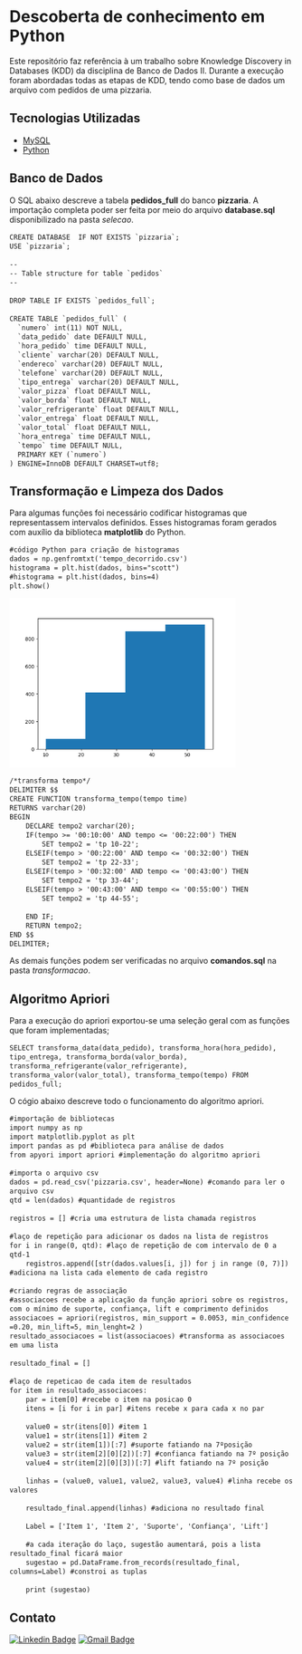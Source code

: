 # Descoberta de conhecimento em Python

Este repositório faz referência à um trabalho sobre Knowledge Discovery in Databases (KDD) da disciplina de Banco de Dados II. Durante a execução foram abordadas todas as etapas de KDD, tendo como base de dados um arquivo com pedidos de uma pizzaria.

<h2> Tecnologias Utilizadas </h2>

- [MySQL](https://www.mysql.com/)
- [Python](https://www.python.org/)

<h2> Banco de Dados </h2>

O SQL abaixo descreve a tabela <b>pedidos_full</b> do banco <b>pizzaria</b>. A importação completa poder ser feita por meio do arquivo <b>database.sql</b> disponibilizado na pasta <i>selecao</i>.

```
CREATE DATABASE  IF NOT EXISTS `pizzaria`;
USE `pizzaria`;

--
-- Table structure for table `pedidos`
--

DROP TABLE IF EXISTS `pedidos_full`;

CREATE TABLE `pedidos_full` (
  `numero` int(11) NOT NULL,
  `data_pedido` date DEFAULT NULL,
  `hora_pedido` time DEFAULT NULL,
  `cliente` varchar(20) DEFAULT NULL,
  `endereco` varchar(20) DEFAULT NULL,
  `telefone` varchar(20) DEFAULT NULL,
  `tipo_entrega` varchar(20) DEFAULT NULL,
  `valor_pizza` float DEFAULT NULL,
  `valor_borda` float DEFAULT NULL,
  `valor_refrigerante` float DEFAULT NULL,
  `valor_entrega` float DEFAULT NULL,
  `valor_total` float DEFAULT NULL,
  `hora_entrega` time DEFAULT NULL,
  `tempo` time DEFAULT NULL,
  PRIMARY KEY (`numero`)
) ENGINE=InnoDB DEFAULT CHARSET=utf8;

```

<h2>Transformação e Limpeza dos Dados</h2>

Para algumas funções foi necessário codificar histogramas que representassem intervalos definidos. Esses histogramas foram gerados com auxílio da biblioteca <b>matplotlib</b> do Python.

```
#código Python para criação de histogramas
dados = np.genfromtxt('tempo_decorrido.csv')
histograma = plt.hist(dados, bins="scott")
#histograma = plt.hist(dados, bins=4)
plt.show()
```

<img width="400px" height="300px" align="center" src="numpy-matplotlib/dados1.png">

```
/*transforma tempo*/
DELIMITER $$
CREATE FUNCTION transforma_tempo(tempo time) 
RETURNS varchar(20)
BEGIN
    DECLARE tempo2 varchar(20);
    IF(tempo >= '00:10:00' AND tempo <= '00:22:00') THEN
        SET tempo2 = 'tp 10-22';
    ELSEIF(tempo > '00:22:00' AND tempo <= '00:32:00') THEN
        SET tempo2 = 'tp 22-33';
    ELSEIF(tempo > '00:32:00' AND tempo <= '00:43:00') THEN
        SET tempo2 = 'tp 33-44';
    ELSEIF(tempo > '00:43:00' AND tempo <= '00:55:00') THEN
        SET tempo2 = 'tp 44-55';

    END IF;
    RETURN tempo2;
END $$
DELIMITER;

```
As demais funções podem ser verificadas no arquivo <b>comandos.sql</b> na pasta <i>transformacao</i>.

<h2> Algoritmo Apriori</h2>

Para a execução do apriori exportou-se uma seleção geral com as funções que foram implementadas;

```
SELECT transforma_data(data_pedido), transforma_hora(hora_pedido), tipo_entrega, transforma_borda(valor_borda), transforma_refrigerante(valor_refrigerante), transforma_valor(valor_total), transforma_tempo(tempo) FROM pedidos_full;

```

O cógio abaixo descreve todo o funcionamento do algoritmo apriori.

```
#importação de bibliotecas
import numpy as np
import matplotlib.pyplot as plt
import pandas as pd #biblioteca para análise de dados
from apyori import apriori #implementação do algoritmo apriori

#importa o arquivo csv
dados = pd.read_csv('pizzaria.csv', header=None) #comando para ler o arquivo csv
qtd = len(dados) #quantidade de registros

registros = [] #cria uma estrutura de lista chamada registros

#laço de repetição para adicionar os dados na lista de registros
for i in range(0, qtd): #laço de repetição de com intervalo de 0 a qtd-1
    registros.append([str(dados.values[i, j]) for j in range (0, 7)]) #adiciona na lista cada elemento de cada registro 
        
#criando regras de associação
#associacoes recebe a aplicação da função apriori sobre os registros, com o mínimo de suporte, confiança, lift e comprimento definidos    
associacoes = apriori(registros, min_support = 0.0053, min_confidence =0.20, min_lift=5, min_lenght=2 )
resultado_associacoes = list(associacoes) #transforma as associacoes em uma lista

resultado_final = []

#laço de repeticao de cada item de resultados
for item in resultado_associacoes:
    par = item[0] #recebe o item na posicao 0
    itens = [i for i in par] #itens recebe x para cada x no par
    
    value0 = str(itens[0]) #item 1
    value1 = str(itens[1]) #item 2
    value2 = str(item[1])[:7] #suporte fatiando na 7ºposição
    value3 = str(item[2][0][2])[:7] #confianca fatiando na 7º posição
    value4 = str(item[2][0][3])[:7] #lift fatiando na 7º posição
    
    linhas = (value0, value1, value2, value3, value4) #linha recebe os valores
    
    resultado_final.append(linhas) #adiciona no resultado final
    
    Label = ['Item 1', 'Item 2', 'Suporte', 'Confiança', 'Lift']
    
    #a cada iteração do laço, sugestão aumentará, pois a lista resultado_final ficará maior
    sugestao = pd.DataFrame.from_records(resultado_final, columns=Label) #constroi as tuplas
    
    print (sugestao)
```

<h2> Contato </h2>

[![Linkedin Badge](https://img.shields.io/badge/-Otávio-blue?style=flat-square&logo=Linkedin&logoColor=white&link=https://www.linkedin.com/in/otaviosilva22/)](https://www.linkedin.com/in/otaviosilva22/)
[![Gmail Badge](https://img.shields.io/badge/-otavio.ssilva22@gmail.com-c14438?style=flat-square&logo=Gmail&logoColor=white&link=mailto:otavio.ssilva22@gmail.com)](mailto:otavio.ssilva22@gmail.com)
